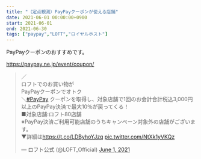 ```yaml
---
title: "（定点観測）PayPayクーポンが使える店舗"
date: 2021-06-01 00:00:00+0900
start: 2021-06-01
end: 2021-06-30
tags: ["paypay","LOFT","ロイヤルホスト"]
---
```

PayPayクーポンのおすすめです。

https://paypay.ne.jp/event/coupon/

<blockquote class="twitter-tweet"><p lang="ja" dir="ltr">／<br>ロフトでのお買い物が<br>PayPayクーポンでオトク<br>＼<a href="https://twitter.com/hashtag/PayPay?src=hash&amp;ref_src=twsrc%5Etfw">#PayPay</a> クーポンを取得し、対象店舗で1回のお会計合計税込3,000円以上のPayPay決済で最大10％が戻ってくる！<br>■対象店舗:ロフト80店舗<br>※PayPay決済ご利用可能店舗のうちキャンペーン対象外の店舗がございます。<br>▼詳細は<a href="https://t.co/LDByhoYJzq">https://t.co/LDByhoYJzq</a> <a href="https://t.co/NtXk1yVKQz">pic.twitter.com/NtXk1yVKQz</a></p>&mdash; ロフト公式 (@LOFT_Official) <a href="https://twitter.com/LOFT_Official/status/1399570669000531968?ref_src=twsrc%5Etfw">June 1, 2021</a></blockquote> <script async src="https://platform.twitter.com/widgets.js" charset="utf-8"></script>

